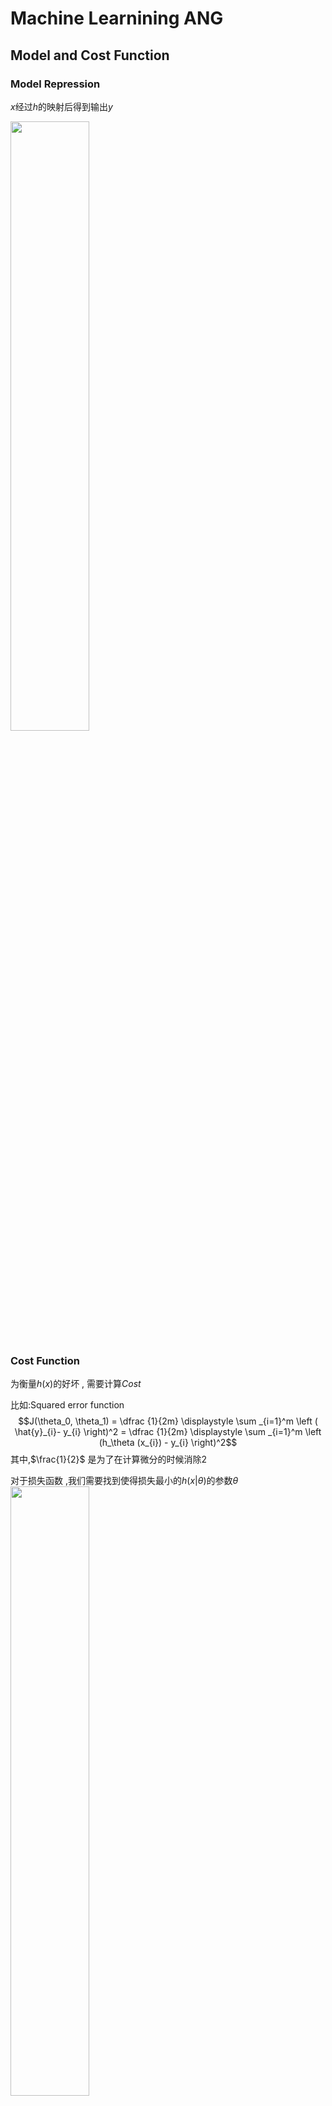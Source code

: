 # Machine Learnining ANG

## Model and Cost Function

### Model Repression

$x$经过$h$的映射后得到输出$y$

<img src="assets/MachineLearniningANG/2018-03-16-16-36-25.png" width = 50%>

### Cost Function

为衡量$h(x)$的好坏 , 需要计算$Cost$

比如:Squared error function
$$J(\theta_0, \theta_1) = \dfrac {1}{2m} \displaystyle \sum _{i=1}^m \left ( \hat{y}_{i}- y_{i} \right)^2 = \dfrac {1}{2m} \displaystyle \sum _{i=1}^m \left (h_\theta (x_{i}) - y_{i} \right)^2$$
其中,$\frac{1}{2}$ 是为了在计算微分的时候消除$2$

对于损失函数 ,我们需要找到使得损失最小的$h(x|\theta)$的参数$\theta$
<img src="assets/MachineLearniningANG/2018-03-16-16-44-12.png" width = 50%>

### Parameter Learning - Gradient Descent

![](assets/MachineLearniningANG/2018-03-16-16-48-55.png)

随机取一个起点 , 要达到cost function最小的点,就需要往值减小的方向走,而值减小最快的方向 , 就是梯度的负方向

$$\theta_j := \theta_j - \alpha \frac{\partial}{\partial \theta_j} J(\theta_0, \theta_1)$$

需要注意 : 所有的参数需要同时更新,因为梯度在参数更新之后会发生变化

![](assets/MachineLearniningANG/2018-03-16-16-51-05.png)

学习率过大的话可能导致波动,而学习率过小则收敛慢

![](assets/MachineLearniningANG/2018-03-16-16-53-29.png)

寻找到的解可能是局部最小值而不是最优解,因为梯度为0(极点)的时候,参数不在变化
$$\theta_1:=\theta_1-\alpha * 0$$

### Feature Scaling

对于不同大小范围的特征 , 在相同的学习速率下 , 范围大的特征可能学习得慢

为了加快学习过程 , 有两种可行的办法

1. feature scaling

    使得特征的范围在1以内

2. mean normalization

    使得特征的均值为0

下面这个公式可以达到上面两种目的
$$x_i := \dfrac{x_i - \mu_i}{s_i}$$
其中,$mu_i$是均值 , $s_i$是标准差

### Polynomial Regression

基于$x_1$产生更多的特征,比如平方 , 立方:
$$h_\theta(x) = \theta_0 + \theta_1 x_1 + \theta_2 x_1^2 + \theta_3 x_1^3 =^{def} \theta_0 + \theta_1 x_1 + \theta_2 x_2 + \theta_3 x_3 $$

> 实际上就是 核技巧
> $$x' = \left ( \begin{array}{c}1 \\ x \\x^2 \end{array} \right )$$

### Normal Equation

目标:
$$minimize \quad J(\theta_0, \theta_1)$$

为求解这个问题:
$$\frac{\partial J}{\partial \theta} = 0$$

有解析解:
$$\theta = (X^T X)^{-1}X^T y$$

和梯度下降的对比:

![](assets/MachineLearniningANG/2018-03-16-22-15-14.png)

$X^TX$可能是非半正定(非满秩)的,可能原因如下:

1. 数据冗余 , 存在两种特别相近的特征
2. 过多的特征 , 即特征数目大于样本数

## classification

We could approach the classification problem ignoring the fact that **y is discrete-valued**, and use our old linear regression algorithm to try to predict y given x. However, it is easy to construct examples where this method **performs very poorly**.

### Hypothesis Representation

$$\begin{array}{rl}
h_\theta(x) &= g(\theta^Tx)\\
z &= \theta^Tx\\
g(x) &= \frac{1}{1 + e^{-z}}
\end{array}$$

label:$y\in \{0 , 1\}$

$h_\theta(x)$ will give us the probability that our output is 1.

$$\begin{align*}& h_\theta(x) = P(y=1 | x ; \theta) = 1 - P(y=0 | x ; \theta) \newline& P(y = 0 | x;\theta) + P(y = 1 | x ; \theta) = 1\end{align*}$$

### Decision Boundary

$$\begin{align*}& h_\theta(x) \geq 0.5 \rightarrow y = 1 \newline& h_\theta(x) < 0.5 \rightarrow y = 0 \newline\end{align*}$$
即
$$\begin{align*}& \theta^T x \geq 0 \Rightarrow y = 1 \newline& \theta^T x < 0 \Rightarrow y = 0 \newline\end{align*}$$

### Cost Function for Logistic regression

$$\begin{align*}& J(\theta) = \dfrac{1}{m} \sum_{i=1}^m \mathrm{Cost}(h_\theta(x^{(i)}),y^{(i)}) \newline & \mathrm{Cost}(h_\theta(x),y) = -\log(h_\theta(x)) \; & \text{if y = 1} \newline & \mathrm{Cost}(h_\theta(x),y) = -\log(1-h_\theta(x)) \; & \text{if y = 0}\end{align*}$$

$$J(\theta) = - \frac{1}{m} \displaystyle \sum_{i=1}^m [y^{(i)}\log (h_\theta (x^{(i)})) + (1 - y^{(i)})\log (1 - h_\theta(x^{(i)}))]$$

矩阵形式:
$$\begin{align*} & h = g(X\theta)\newline & J(\theta) = \frac{1}{m} \cdot \left(-y^{T}\log(h)-(1-y)^{T}\log(1-h)\right) \end{align*}$$

梯度下降:
$$\begin{align*}& Repeat \; \lbrace \newline & \; \theta_j := \theta_j - \alpha \dfrac{\partial}{\partial \theta_j}J(\theta) \newline & \rbrace\end{align*}$$

$$\begin{align*} & Repeat \; \lbrace \newline & \; \theta_j := \theta_j - \frac{\alpha}{m} \sum_{i=1}^m (h_\theta(x^{(i)}) - y^{(i)}) x_j^{(i)} \newline & \rbrace \end{align*}$$

$$\theta := \theta - \frac{\alpha}{m} X^{T} (g(X \theta ) - \vec{y})$$

### Multiclass Classification

#### One-vs-all

$$\begin{align*}& y \in \lbrace0, 1 ... n\rbrace \newline& h_\theta^{(0)}(x) = P(y = 0 | x ; \theta) \newline& h_\theta^{(1)}(x) = P(y = 1 | x ; \theta) \newline& \cdots \newline& h_\theta^{(n)}(x) = P(y = n | x ; \theta) \newline& \mathrm{prediction} = \max_i( h_\theta ^{(i)}(x) )\newline\end{align*}$$

![](assets/MachineLearniningNG/2018-03-21-12-50-43.png)

Train a logistic regression classifier $h_\theta(x)$ for each class￼ to predict the probability that ￼ $￼y = i$￼ ￼.

To make a prediction on a new $x$, pick the class ￼that maximizes $h_\theta(x)$

### Underfitting and Overfitting

Underfitting, or high bias:It is usually caused by a function that is too simple or uses too few features

overfitting, or high variance:It is usually caused by a complicated function that creates a lot of unnecessary curves and angles unrelated to the data.

There are two main options to address the issue of overfitting:

1. Reduce the number of features:
    * Manually select which features to keep.
    * Use a model selection algorithm (studied later in the course).
2. Regularization
    * Keep all the features, but reduce the magnitude of parameters $\theta_j$.
    * Regularization works well when we have a lot of slightly useful features.

#### Regularization

##### Regularized Linear Regression

$$min_\theta\ \dfrac{1}{2m}\  \sum_{i=1}^m (h_\theta(x^{(i)}) - y^{(i)})^2 + \lambda\ \sum_{j=1}^n \theta_j^2$$

We will modify our gradient descent function to separate out θ0 from the rest of the parameters because **we do not want to penalize $\theta_0$.**

$$\begin{align*} & \text{Repeat}\ \lbrace \newline & \ \ \ \ \theta_0 := \theta_0 - \alpha\ \frac{1}{m}\ \sum_{i=1}^m (h_\theta(x^{(i)}) - y^{(i)})x_0^{(i)} \newline & \ \ \ \ \theta_j := \theta_j - \alpha\ \left[ \left( \frac{1}{m}\ \sum_{i=1}^m (h_\theta(x^{(i)}) - y^{(i)})x_j^{(i)} \right) + \frac{\lambda}{m}\theta_j \right] &\ \ \ \ \ \ \ \ \ \ j \in \lbrace 1,2...n\rbrace\newline & \rbrace \end{align*}$$

$$\theta_j := \theta_j(1 - \alpha\frac{\lambda}{m}) - \alpha\frac{1}{m}\sum_{i=1}^m(h_\theta(x^{(i)}) - y^{(i)})x_j^{(i)}$$

Normal Equation:
$$\begin{align*}& \theta = \left( X^TX + \lambda \cdot L \right)^{-1} X^Ty \newline& \text{where}\ \ L = \begin{bmatrix} 0 & & & & \newline & 1 & & & \newline & & 1 & & \newline & & & \ddots & \newline & & & & 1 \newline\end{bmatrix}\end{align*}$$

L is a matrix with **0 at the top** left and 1's down the diagonal, with 0's everywhere else.

##### Regularized Logistic Regression

$$J(\theta) = - \frac{1}{m} \sum_{i=1}^m \large[ y^{(i)}\ \log (h_\theta (x^{(i)})) + (1 - y^{(i)})\ \log (1 - h_\theta(x^{(i)}))\large] + \frac{\lambda}{2m}\sum_{j=1}^n \theta_j^2$$

The second sum $\sum_{j=1}^n \theta_j^2$ means to explicitly **exclude the bias term $\theta_0$**.

## Neural Networks

输入样本(input feature):$x_1 , x_2 , \cdots , x_n$ , n 个神经元

还有一个 **bias unit** , $x_0 \equiv 1$
故总共 n+1个神经元

$$\begin{align*} a_1^{(2)} = g(\Theta_{10}^{(1)}x_0 + \Theta_{11}^{(1)}x_1 + \Theta_{12}^{(1)}x_2 + \Theta_{13}^{(1)}x_3) \newline a_2^{(2)} = g(\Theta_{20}^{(1)}x_0 + \Theta_{21}^{(1)}x_1 + \Theta_{22}^{(1)}x_2 + \Theta_{23}^{(1)}x_3) \newline a_3^{(2)} = g(\Theta_{30}^{(1)}x_0 + \Theta_{31}^{(1)}x_1 + \Theta_{32}^{(1)}x_2 + \Theta_{33}^{(1)}x_3) \newline h_\Theta(x) = a_1^{(3)} = g(\Theta_{10}^{(2)}a_0^{(2)} + \Theta_{11}^{(2)}a_1^{(2)} + \Theta_{12}^{(2)}a_2^{(2)} + \Theta_{13}^{(2)}a_3^{(2)}) \newline \end{align*}$$

### Multiclass Classification in NN

We can define our set of resulting classes as y:
![](assets/MachineLearniningNG/2018-03-31-21-46-35.png)

Each y(i) represents a different image corresponding to either a car, pedestrian, truck, or motorcycle. 

### Cost Function

$$\begin{gather*} J(\Theta) = - \frac{1}{m} \sum_{i=1}^m \sum_{k=1}^K \left[y^{(i)}_k \log ((h_\Theta (x^{(i)}))_k) + (1 - y^{(i)}_k)\log (1 - (h_\Theta(x^{(i)}))_k)\right] + \frac{\lambda}{2m}\sum_{l=1}^{L-1} \sum_{i=1}^{s_l} \sum_{j=1}^{s_{l+1}} ( \Theta_{j,i}^{(l)})^2\end{gather*}$$

* $L$ = total number of layers in the network
* $s_l$ = number of units (not counting bias unit) in layer $l$
* $K$ = number of output units/classes

gradient:
...

### Gradient checking

$$\dfrac{\partial}{\partial\Theta}J(\Theta) \approx \dfrac{J(\Theta + \epsilon) - J(\Theta - \epsilon)}{2\epsilon}$$

With multiple theta matrices, we can approximate the derivative with respect to Θj as follows:

$$\dfrac{\partial}{\partial\Theta_j}J(\Theta) \approx \dfrac{J(\Theta_1, \dots, \Theta_j + \epsilon, \dots, \Theta_n) - J(\Theta_1, \dots, \Theta_j - \epsilon, \dots, \Theta_n)}{2\epsilon}$$

```matlab
epsilon = 1e-4;
for i = 1:n,
  thetaPlus = theta;
  thetaPlus(i) += epsilon;
  thetaMinus = theta;
  thetaMinus(i) -= epsilon;
  gradApprox(i) = (J(thetaPlus) - J(thetaMinus))/(2*epsilon)
end;
```

### Random Initialization

 initialize each $\Theta^{(l)}_{ij}$ to a random value between$[-\epsilon,\epsilon]$

```matlab
If the dimensions of Theta1 is 10x11, Theta2 is 10x11 and Theta3 is 1x11.

Theta1 = rand(10,11) * (2 * INIT_EPSILON) - INIT_EPSILON;
Theta2 = rand(10,11) * (2 * INIT_EPSILON) - INIT_EPSILON;
Theta3 = rand(1,11) * (2 * INIT_EPSILON) - INIT_EPSILON;
```

> Ex4.: One effective strategy for choosing $\epsilon_{init}$ is to base it on the number of units in the network. A  good choice of $\epsilon_{init}$ is  $\epsilon_{init} = \frac{\sqrt 6}{\sqrt{L_{in} + L_{out}}}$ , where $L_{in} = s_l$ and $L_{out} = s_{l + 1}$ are the number of units in the layers adjacent to $\Theta^{l}$.

## Advice for Applying Machine Learning

### Evaluate a Learning Algorithm

Training set + Cross Validation set + Test set

* Evaluation : Test Set
* Model Selection : Cross Validation

### Bias and Variance

* Regularization
* Learning Curve

#### Learning Curve

* Experiencing high bias:

    * Low training set size: causes $J_{train}(\Theta)$ to be low and $J_{CV}(\Theta)$ to be high.
    * Large training set size: causes both $J_{train}(\Theta)$ and $J_{CV}(\Theta)$ to be high with $J_{train}(\Theta)$≈$J_{CV}(\Theta)$.

    If a learning algorithm is suffering from high bias, getting more training data will not (by itself) help much.

* Experiencing high variance:

    * Low training set size: $J_{train}(\Theta)$ will be low and $J_{CV}(\Theta)$will be high.
    * Large training set size: $J_{train}(\Theta)$ increases with training set size and $J_{CV}(\Theta)$continues to decrease without leveling off. Also, $J_{train}(\Theta)$ < $J_{CV}(\Theta)$but the difference between them remains significant.

    If a learning algorithm is suffering from high variance, getting more training data is likely to help.

### Revisited

Our decision process can be broken down as follows:

* Getting more training examples: Fixes high variance
* Trying smaller sets of features: Fixes high variance
* Adding features: Fixes high bias
* Adding polynomial features: Fixes high bias
* Decreasing λ: Fixes high bias
* Increasing λ: Fixes high variance.